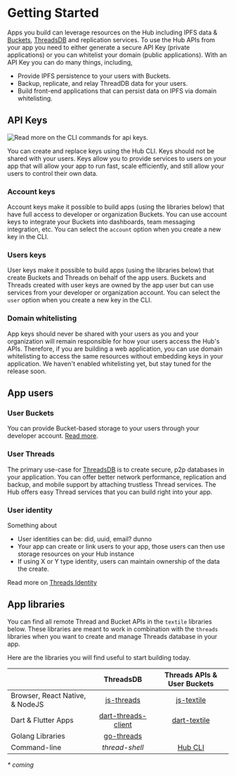 # Getting Started

Apps you build can leverage resources on the Hub including IPFS data & [Buckets](/hub/buckets), [ThreadsDB](/threads/introduction) and replication services. To use the Hub APIs from your app you need to either generate a secure API Key (private applications) or you can whitelist your domain (public applications). With an API Key you can do many things, including,

* Provide IPFS persistence to your users with Buckets.
* Backup, replicate, and relay ThreadDB data for your users.
* Build front-end applications that can persist data on IPFS via domain whitelisting.

## API Keys

![Read more on the [CLI commands](/hub/cli/tt_keys) for api keys.](/images/tt-cli/tt_keys_create.png)

You can create and replace keys using the Hub CLI. Keys should not be shared with your users. Keys allow you to provide services to users on your app that will allow your app to run fast, scale efficiently, and still allow your users to control their own data.

### Account keys

Account keys make it possible to build apps (using the libraries below) that have full access to developer or organization Buckets. You can use account keys to integrate your Buckets into dashboards, team messaging integration, etc. You can select the `account` option when you create a new key in the CLI.

### Users keys

User keys make it possible to build apps (using the libraries below) that create Buckets and Threads on behalf of the app users. Buckets and Threads created with user keys are owned by the app user but can use services from your developer or organization account. You can select the `user` option when you create a new key in the CLI.

### Domain whitelisting

App keys should never be shared with your users as you and your organization will remain responsible for how your users access the Hub's APIs. Therefore, if you are building a web application, you can use domain whitelisting to access the same resources without embedding keys in your application. We haven't enabled whitelisting yet, but stay tuned for the release soon.

## App users

### User Buckets

You can provide Bucket-based storage to your users through your developer account. [Read more](/hub/buckets#app-user-buckets).

### User Threads

The primary use-case for [ThreadsDB](/threads/introduction) is to create secure, p2p databases in your application. You can offer better network performance, replication and backup, and mobile support by attaching trustless Thread services. The Hub offers easy Thread services that you can build right into your app.

### User identity

Something about

- User identities can be: did, uuid, email? dunno
- Your app can create or link users to your app, those users can then use storage resources on your Hub instance
- If using X or Y type identity, users can maintain ownership of the data the create.

Read more on [Threads Identity](/threads/introduction#identity)

## App libraries

You can find all remote Thread and Bucket APIs in the `textile` libraries below. These libraries are meant to work in combination with the `threads` libraries when you want to create and manage Threads database in your app. 

Here are the libraries you will find useful to start building today.

|                         | ThreadsDB           | Threads APIs & User Buckets      |
|-------------------------|:---------------------:|:-------------------:|
| Browser, React Native, & NodeJS | [js-threads](https://textileio.github.io/js-threads) | [js-textile](https://textileio.github.io/js-textile) |
| Dart & Flutter Apps     | [dart-threads-client](https://textileio.github.io/dart-threads-client) | [dart-textile](https://textileio.github.io/dart-textile) |
| Golang Libraries        | [go-threads](https://godoc.org/github.com/textileio/go-threads)          | |
| Command-line | _thread-shell_       | [Hub CLI](/hub/cli/tt)         |

_* coming_